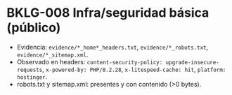 # BKLG-008 Infra/seguridad básica (público)

- Evidencia: `evidence/*_home*_headers.txt`, `evidence/*_robots.txt`, `evidence/*_sitemap.xml`.
- Observado en headers: `content-security-policy: upgrade-insecure-requests`, `x-powered-by: PHP/8.2.28`, `x-litespeed-cache: hit`, `platform: hostinger`.
- robots.txt y sitemap.xml: presentes y con contenido (>0 bytes).
